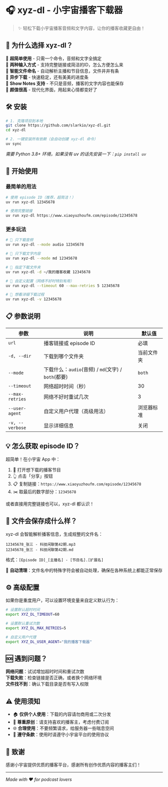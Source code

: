# 🎧 xyz-dl - 小宇宙播客下载器

> ✨ 轻松下载小宇宙播客音频和文字内容，让你的播客收藏更自由！

## 🌟 为什么选择 xyz-dl？

🎵 **超简单使用** - 只需一个命令，音频和文字全搞定  
📱 **两种输入方式** - 支持完整链接或简洁的ID，怎么方便怎么来  
🎯 **智能文件命名** - 自动解析主播和节目信息，文件井井有条  
🚀 **异步下载** - 快速稳定，还有美美的进度条  
📝 **Show Notes 支持** - 不只是音频，播客的文字内容也能保存  
🎨 **颜值很高** - 现代化界面，用起来心情都变好了  

## 🛠️ 安装

```bash
# 1. 克隆项目到本地
git clone https://github.com/slarkio/xyz-dl.git
cd xyz-dl

# 2. 一键安装所有依赖（会自动创建 xyz-dl 命令）
uv sync
```

*需要 Python 3.8+ 环境，如果没有 uv 的话先安装一下：`pip install uv`*

## 🚀 开始使用

### 最简单的用法
```bash
# 使用 episode ID（推荐，超简洁！）
uv run xyz-dl 12345678

# 使用完整链接
uv run xyz-dl https://www.xiaoyuzhoufm.com/episode/12345678
```

### 更多玩法

```bash
# 🎵 只下载音频
uv run xyz-dl --mode audio 12345678

# 📝 只下载文字内容
uv run xyz-dl --mode md 12345678

# 📁 指定下载文件夹
uv run xyz-dl -d ~/我的播客收藏 12345678

# 🔧 自定义配置（网络不好时特别有用）
uv run xyz-dl --timeout 60 --max-retries 5 12345678

# 👀 想看详细下载过程
uv run xyz-dl -v 12345678
```

## 📋 参数说明

| 参数 | 说明 | 默认值 |
|------|------|--------|
| `url` | 播客链接或 episode ID | 必填 |
| `-d, --dir` | 下载到哪个文件夹 | 当前文件夹 |
| `--mode` | 下载什么：`audio`(音频) / `md`(文字) / `both`(都要) | `both` |
| `--timeout` | 网络超时时间（秒） | 30 |
| `--max-retries` | 网络不好时重试几次 | 3 |
| `--user-agent` | 自定义用户代理（高级用法） | 浏览器标准 |
| `-v, --verbose` | 显示详细信息 | 关闭 |

## 💡 怎么获取 episode ID？

超简单！在小宇宙 App 中：

1. 📱 打开想下载的播客节目
2. 👆 点击「分享」按钮  
3. 📋 复制链接：`https://www.xiaoyuzhoufm.com/episode/12345678`
4. ✂️ 取最后的数字部分：`12345678`

或者直接用完整链接也可以，xyz-dl 都认识！

## 📂 文件会保存成什么样？

xyz-dl 会智能解析播客信息，生成规整的文件名：

```
12345678_张三 - 科技闲聊第42期.mp3
12345678_张三 - 科技闲聊第42期.md
```

格式：`[Episode ID]_[主播名] - [节目名].[扩展名]`

🧹 **自动清理**：文件名中的特殊字符会被自动处理，确保在各种系统上都能正常保存

## ⚙️ 高级配置

如果你是重度用户，可以设置环境变量来自定义默认行为：

```bash
# 设置默认超时时间
export XYZ_DL_TIMEOUT=60

# 设置默认重试次数  
export XYZ_DL_MAX_RETRIES=5

# 自定义用户代理
export XYZ_DL_USER_AGENT="我的播客下载器"
```

## 🆘 遇到问题？

**网络问题**：试试增加超时时间和重试次数  
**下载失败**：检查链接是否正确，或者换个网络环境  
**文件找不到**：确认下载目录是否有写入权限  

## ⚠️ 使用须知

- 🏠 **仅供个人使用**：下载的内容请勿商用或二次分发
- 🤝 **尊重原创**：请支持喜欢的播客主，考虑付费订阅
- 🌐 **合理使用**：不要频繁请求，给服务器一些喘息空间
- 📖 **遵守条款**：使用时请遵守小宇宙平台的使用协议

## 💝 致谢

感谢小宇宙提供优质的播客平台，感谢所有创作优质内容的播客主们！

---

*Made with ❤️ for podcast lovers*